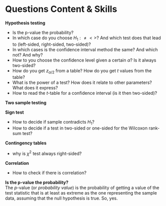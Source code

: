 # Questions Content & Skills

**Hypothesis testing**

- Is the p-value the probability?
- In which case do you choose $H_1: \neq < >$? And which test does that lead to (left-sided, right-sided, two-sided)?
- In which cases is the confidence interval method the same? And which not? And why?
- How to you choose the confidence level given a certain $\alpha$? Is it always two-sided?
- How do you get $z_{\alpha/2}$ from a table? How do you get $t$ values from the table?
- What is the power of a test? How does it relate to other parameters? What does it express?
- How to read the $t$-table for a confidence interval (is it then two-sided)?

**Two sample testing**

**Sign test**  

- How to decide if sample contradicts $H_1$?
- How to decide if a test in two-sided or one-sided for the Wilcoxon rank-sum test?

**Contingency tables**  

- why is $\chi^2$ test always right-sided?


**Correlation**

- How to check if there is correlation?


**Is the p-value the probability?**  
The $p$-value (or *probability value*) is the probability of getting a value of the test statistic that is at least as 
extreme as the one representing the sample data, assuming that the null hypothesis is true. So, yes.
